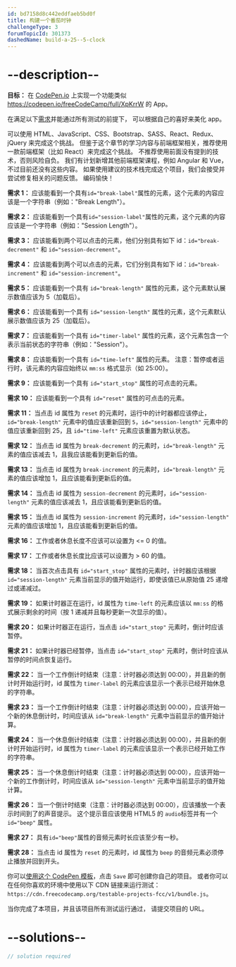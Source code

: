 ```yaml
---
id: bd7158d8c442eddfaeb5bd0f
title: 构建一个番茄时钟
challengeType: 3
forumTopicId: 301373
dashedName: build-a-25--5-clock
---
```


# --description--

**目标：** 在 [CodePen.io](https://codepen.io) 上实现一个功能类似 <https://codepen.io/freeCodeCamp/full/XpKrrW> 的 App。

在满足以下[需求](https://en.wikipedia.org/wiki/User_story)并能通过所有测试的前提下， 可以根据自己的喜好来美化 app。

可以使用 HTML、JavaScript、CSS、Bootstrap、SASS、React、Redux、jQuery 来完成这个挑战。 但鉴于这个章节的学习内容与前端框架相关，推荐使用一款前端框架（比如 React）来完成这个挑战。 不推荐使用前面没有提到的技术，否则风险自负。 我们有计划新增其他前端框架课程，例如 Angular 和 Vue，不过目前还没有这些内容。 如果使用建议的技术栈完成这个项目，我们会接受并尝试修复相关的问题反馈。 编码愉快！

**需求 1：** 应该能看到一个具有`id="break-label"`属性的元素，这个元素的内容应该是一个字符串（例如："Break Length"）。

**需求 2：** 应该能看到一个具有`id="session-label"`属性的元素，这个元素的内容应该是一个字符串（例如："Session Length"）。

**需求 3：** 应该能看到两个可以点击的元素，他们分别具有如下 id：`id="break-decrement"` 和 `id="session-decrement"`。

**需求 4：** 应该能看到两个可以点击的元素，它们分别具有如下 id：`id="break-increment"` 和 `id="session-increment"`。

**需求 5：** 应该能看到一个具有 `id="break-length"` 属性的元素，这个元素默认展示数值应该为 5（加载后）。

**需求 6：** 应该能看到一个具有 `id="session-length"` 属性的元素，这个元素默认展示数值应该为 25（加载后）。

**需求 7：** 应该能看到一个具有 `id="timer-label"` 属性的元素，这个元素包含一个表示当前状态的字符串（例如："Session"）。

**需求 8：** 应该能看到一个具有 `id="time-left"` 属性的元素。 注意：暂停或者运行时，该元素的内容应始终以 `mm:ss` 格式显示（如 25:00）。

**需求 9：** 应该能看到一个具有 `id="start_stop"` 属性的可点击的元素。

**需求 10：** 应该能看到一个具有 `id="reset"` 属性的可点击的元素。

**需求 11：** 当点击 id 属性为 `reset` 的元素时，运行中的计时器都应该停止，`id="break-length"` 元素中的值应该重新回到 `5`，`id="session-length"` 元素中的值应该重新回到 25，且 `id="time-left"` 元素应该重置为默认状态。

**需求 12：** 当点击 id 属性为 `break-decrement` 的元素时，`id="break-length"` 元素的值应该减去 1，且我应该能看到更新后的值。

**需求 13：** 当点击 id 属性为 `break-increment` 的元素时，`id="break-length"` 元素的值应该增加 1，且应该能看到更新后的值。

**需求 14：** 当点击 id 属性为 `session-decrement` 的元素时，`id="session-length"` 元素的值应该减去 1，且应该能看到更新后的值。

**需求 15：** 当点击 id 属性为 `session-increment` 的元素时，`id="session-length"` 元素的值应该增加 1，且应该能看到更新后的值。

**需求 16：** 工作或者休息长度不应该可以设置为 &lt;= 0 的值。

**需求 17：** 工作或者休息长度比应该可以设置为 > 60 的值。

**需求 18：** 当首次点击具有 `id="start_stop"` 属性的元素时，计时器应该根据 `id="session-length"` 元素当前显示的值开始运行，即使该值已从原始值 25 递增过或递减过。

**需求 19：** 如果计时器正在运行，id 属性为 `time-left` 的元素应该以 `mm:ss` 的格式展示剩余的时间（按 1 递减并且每秒更新一次显示的值）。

**需求 20：** 如果计时器正在运行，当点击 `id="start_stop"` 元素时，倒计时应该暂停。

**需求 21：** 如果计时器已经暂停，当点击 `id="start_stop"` 元素时，倒计时应该从暂停的时间点恢复运行。

**需求 22：** 当一个工作倒计时结束（注意：计时器必须达到 00:00），并且新的倒计时开始运行时，id 属性为 `timer-label` 的元素应该显示一个表示已经开始休息的字符串。

**需求 23：** 当一个工作倒计时结束（注意：计时器必须达到 00:00），应该开始一个新的休息倒计时，时间应该从 `id="break-length"` 元素中当前显示的值开始计算。

**需求 24：** 当一个休息倒计时结束（注意：计时器必须达到 00:00），并且新的倒计时开始运行时，id 属性为 `timer-label` 的元素应该显示一个表示已经开始工作的字符串。

**需求 25：** 当一个休息倒计时结束（注意：计时器必须达到 00:00），应该开始一个新的工作倒计时，时间应该从 `id="session-length"` 元素中当前显示的值开始计算。

**需求 26：** 当一个倒计时结束（注意：计时器必须达到 00:00），应该播放一个表示时间到了的声音提示。 这个提示音应该使用 HTML5 的 `audio`标签并有一个 `id="beep"` 属性。

**需求 27：** 具有`id="beep"`属性的音频元素时长应该至少有一秒。

**需求 28：** 当点击 id 属性为 `reset` 的元素时，id 属性为 `beep` 的音频元素必须停止播放并回到开头。

你可以<a href='https://codepen.io/pen?template=MJjpwO' target='_blank' rel='nofollow'>使用这个 CodePen 模板</a>，点击 `Save` 即可创建你自己的项目。 或者你可以在任何你喜欢的环境中使用以下 CDN 链接来运行测试：`https://cdn.freecodecamp.org/testable-projects-fcc/v1/bundle.js`。

当你完成了本项目，并且该项目所有测试运行通过， 请提交项目的 URL。

# --solutions--

```js
// solution required
```
